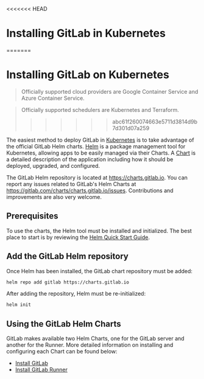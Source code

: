 <<<<<<< HEAD
# Installing GitLab in Kubernetes
=======
# Installing GitLab on Kubernetes
> Officially supported cloud providers are Google Container Service and Azure Container Service.

> Officially supported schedulers are Kubernetes and Terraform.
>>>>>>> abc61f260074663e5711d3814d9b7d301d07a259

The easiest method to deploy GitLab in [Kubernetes](https://kubernetes.io/) is
to take advantage of the official GitLab Helm charts. [Helm] is a package
management tool for Kubernetes, allowing apps to be easily managed via their
Charts. A [Chart] is a detailed description of the application including how it
should be deployed, upgraded, and configured.

The GitLab Helm repository is located at https://charts.gitlab.io.
You can report any issues related to GitLab's Helm Charts at
https://gitlab.com/charts/charts.gitlab.io/issues.
Contributions and improvements are also very welcome.

## Prerequisites

To use the charts, the Helm tool must be installed and initialized. The best
place to start is by reviewing the [Helm Quick Start Guide][helm-quick].

## Add the GitLab Helm repository

Once Helm has been installed, the GitLab chart repository must be added:

```bash
helm repo add gitlab https://charts.gitlab.io
```

After adding the repository, Helm must be re-initialized:

```bash
helm init
```

## Using the GitLab Helm Charts

GitLab makes available two Helm Charts, one for the GitLab server and another
for the Runner. More detailed information on installing and configuring each
Chart can be found below:

- [Install GitLab](gitlab_chart.md)
- [Install GitLab Runner](gitlab_runner_chart.md)

[chart]: https://github.com/kubernetes/charts
[helm-quick]: https://github.com/kubernetes/helm/blob/master/docs/quickstart.md
[helm]: https://github.com/kubernetes/helm/blob/master/README.md
